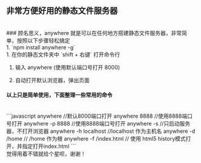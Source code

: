## 非常方便好用的静态文件服务器
<br>
### 顾名思义，anywhere 就是可以在任何地方搭建静态文件服务器，非常简单，按照以下步骤轻松搞定
<br>
1. `npm install anywhere -g`
<br>
1. 在你的静态文件夹中 `shift + 右键` 打开命令行

1. 输入 anywhere (使用默认端口号打开 8000)

1. 自动打开默认浏览器，弹出页面

#### 以上只是简单使用，下面整理一些常用的命令
<br>
```javascript
	anywhere  //默认8000端口打开
	anywhere 8888 //使用8888端口号打开
	anywhere -p 8888 //使用8888端口号打开
	anywhere -s //只启动服务器，不打开浏览器
	anywhere -h localhost //localhost 作为主机名
	anywhere -d /home // /home 作为根
	anywhere -f /index.html  // 使用 html5 history模式打开，并指定打开index.html
```
<br/>
觉得用着不错就给个星呗，谢谢！

